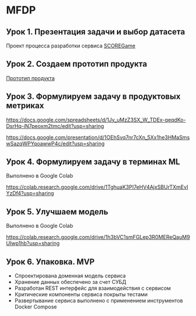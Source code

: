# MFDP

## Урок 1. Презентация задачи и выбор датасета

Проект процесса разработки сервиса [SCOREGame](SCOREGame.md)

## Урок 2. Создаем прототип продукта

[Прототип продукта](Product.md)

## Урок 3. Формулируем задачу в продуктовых метриках

https://docs.google.com/spreadsheets/d/1Jy_uMzZ3SX_W_TDEx-qeqdKo-DsrHq-iN7peoxm2tmc/edit?usp=sharing

https://docs.google.com/presentation/d/1OEhSvq7nr7cXn_5Xx1he3HMaSmswSazqWPYqoawwP4c/edit?usp=sharing

## Урок 4. Формулируем задачу в терминах ML

Выполнено в Google Colab

https://colab.research.google.com/drive/1TghuaK3PI7eHV4AjxSBUrTXmEvIYzDf4?usp=sharing


## Урок 5. Улучшаем модель

Выполнено в Google Colab

https://colab.research.google.com/drive/1h3bVC1smFGLep3R0MEReQauM9UIwp1hb?usp=sharing


## Урок 6. Упаковка. MVP

- Спроектирована доменная модель сервиса
- Хранение данных обеспечено за счет СУБД
- Разработан REST интерфейс для взаимодействия с сервисом
- Критические компоненты сервиса покрыты тестами
- Развертывание сервиса выполнено с применением инструментов Docker Compose
